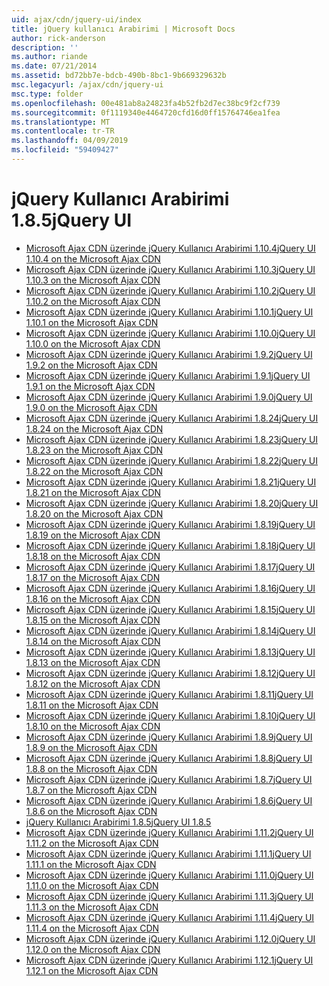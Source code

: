 ```yaml
---
uid: ajax/cdn/jquery-ui/index
title: jQuery kullanıcı Arabirimi | Microsoft Docs
author: rick-anderson
description: ''
ms.author: riande
ms.date: 07/21/2014
ms.assetid: bd72bb7e-bdcb-490b-8bc1-9b669329632b
msc.legacyurl: /ajax/cdn/jquery-ui
msc.type: folder
ms.openlocfilehash: 00e481ab8a24823fa4b52fb2d7ec38bc9f2cf739
ms.sourcegitcommit: 0f1119340e4464720cfd16d0ff15764746ea1fea
ms.translationtype: MT
ms.contentlocale: tr-TR
ms.lasthandoff: 04/09/2019
ms.locfileid: "59409427"
---
```

# <a name="jquery-ui"></a><span data-ttu-id="bda41-102">jQuery Kullanıcı Arabirimi 1.8.5</span><span class="sxs-lookup"><span data-stu-id="bda41-102">jQuery UI</span></span>

- [<span data-ttu-id="bda41-103">Microsoft Ajax CDN üzerinde jQuery Kullanıcı Arabirimi 1.10.4</span><span class="sxs-lookup"><span data-stu-id="bda41-103">jQuery UI 1.10.4 on the Microsoft Ajax CDN</span></span>](cdnjqueryui1104.md)
- [<span data-ttu-id="bda41-104">Microsoft Ajax CDN üzerinde jQuery Kullanıcı Arabirimi 1.10.3</span><span class="sxs-lookup"><span data-stu-id="bda41-104">jQuery UI 1.10.3 on the Microsoft Ajax CDN</span></span>](cdnjqueryui1103.md)
- [<span data-ttu-id="bda41-105">Microsoft Ajax CDN üzerinde jQuery Kullanıcı Arabirimi 1.10.2</span><span class="sxs-lookup"><span data-stu-id="bda41-105">jQuery UI 1.10.2 on the Microsoft Ajax CDN</span></span>](cdnjqueryui1102.md)
- [<span data-ttu-id="bda41-106">Microsoft Ajax CDN üzerinde jQuery Kullanıcı Arabirimi 1.10.1</span><span class="sxs-lookup"><span data-stu-id="bda41-106">jQuery UI 1.10.1 on the Microsoft Ajax CDN</span></span>](cdnjqueryui1101.md)
- [<span data-ttu-id="bda41-107">Microsoft Ajax CDN üzerinde jQuery Kullanıcı Arabirimi 1.10.0</span><span class="sxs-lookup"><span data-stu-id="bda41-107">jQuery UI 1.10.0 on the Microsoft Ajax CDN</span></span>](cdnjqueryui1100.md)
- [<span data-ttu-id="bda41-108">Microsoft Ajax CDN üzerinde jQuery Kullanıcı Arabirimi 1.9.2</span><span class="sxs-lookup"><span data-stu-id="bda41-108">jQuery UI 1.9.2 on the Microsoft Ajax CDN</span></span>](cdnjqueryui192.md)
- [<span data-ttu-id="bda41-109">Microsoft Ajax CDN üzerinde jQuery Kullanıcı Arabirimi 1.9.1</span><span class="sxs-lookup"><span data-stu-id="bda41-109">jQuery UI 1.9.1 on the Microsoft Ajax CDN</span></span>](cdnjqueryui191.md)
- [<span data-ttu-id="bda41-110">Microsoft Ajax CDN üzerinde jQuery Kullanıcı Arabirimi 1.9.0</span><span class="sxs-lookup"><span data-stu-id="bda41-110">jQuery UI 1.9.0 on the Microsoft Ajax CDN</span></span>](cdnjqueryui190.md)
- [<span data-ttu-id="bda41-111">Microsoft Ajax CDN üzerinde jQuery Kullanıcı Arabirimi 1.8.24</span><span class="sxs-lookup"><span data-stu-id="bda41-111">jQuery UI 1.8.24 on the Microsoft Ajax CDN</span></span>](cdnjqueryui1824.md)
- [<span data-ttu-id="bda41-112">Microsoft Ajax CDN üzerinde jQuery Kullanıcı Arabirimi 1.8.23</span><span class="sxs-lookup"><span data-stu-id="bda41-112">jQuery UI 1.8.23 on the Microsoft Ajax CDN</span></span>](cdnjqueryui1823.md)
- [<span data-ttu-id="bda41-113">Microsoft Ajax CDN üzerinde jQuery Kullanıcı Arabirimi 1.8.22</span><span class="sxs-lookup"><span data-stu-id="bda41-113">jQuery UI 1.8.22 on the Microsoft Ajax CDN</span></span>](cdnjqueryui1822.md)
- [<span data-ttu-id="bda41-114">Microsoft Ajax CDN üzerinde jQuery Kullanıcı Arabirimi 1.8.21</span><span class="sxs-lookup"><span data-stu-id="bda41-114">jQuery UI 1.8.21 on the Microsoft Ajax CDN</span></span>](cdnjqueryui1821.md)
- [<span data-ttu-id="bda41-115">Microsoft Ajax CDN üzerinde jQuery Kullanıcı Arabirimi 1.8.20</span><span class="sxs-lookup"><span data-stu-id="bda41-115">jQuery UI 1.8.20 on the Microsoft Ajax CDN</span></span>](cdnjqueryui1820.md)
- [<span data-ttu-id="bda41-116">Microsoft Ajax CDN üzerinde jQuery Kullanıcı Arabirimi 1.8.19</span><span class="sxs-lookup"><span data-stu-id="bda41-116">jQuery UI 1.8.19 on the Microsoft Ajax CDN</span></span>](cdnjqueryui1819.md)
- [<span data-ttu-id="bda41-117">Microsoft Ajax CDN üzerinde jQuery Kullanıcı Arabirimi 1.8.18</span><span class="sxs-lookup"><span data-stu-id="bda41-117">jQuery UI 1.8.18 on the Microsoft Ajax CDN</span></span>](cdnjqueryui1818.md)
- [<span data-ttu-id="bda41-118">Microsoft Ajax CDN üzerinde jQuery Kullanıcı Arabirimi 1.8.17</span><span class="sxs-lookup"><span data-stu-id="bda41-118">jQuery UI 1.8.17 on the Microsoft Ajax CDN</span></span>](cdnjqueryui1817.md)
- [<span data-ttu-id="bda41-119">Microsoft Ajax CDN üzerinde jQuery Kullanıcı Arabirimi 1.8.16</span><span class="sxs-lookup"><span data-stu-id="bda41-119">jQuery UI 1.8.16 on the Microsoft Ajax CDN</span></span>](cdnjqueryui1816.md)
- [<span data-ttu-id="bda41-120">Microsoft Ajax CDN üzerinde jQuery Kullanıcı Arabirimi 1.8.15</span><span class="sxs-lookup"><span data-stu-id="bda41-120">jQuery UI 1.8.15 on the Microsoft Ajax CDN</span></span>](cdnjqueryui1815.md)
- [<span data-ttu-id="bda41-121">Microsoft Ajax CDN üzerinde jQuery Kullanıcı Arabirimi 1.8.14</span><span class="sxs-lookup"><span data-stu-id="bda41-121">jQuery UI 1.8.14 on the Microsoft Ajax CDN</span></span>](cdnjqueryui1814.md)
- [<span data-ttu-id="bda41-122">Microsoft Ajax CDN üzerinde jQuery Kullanıcı Arabirimi 1.8.13</span><span class="sxs-lookup"><span data-stu-id="bda41-122">jQuery UI 1.8.13 on the Microsoft Ajax CDN</span></span>](cdnjqueryui1813.md)
- [<span data-ttu-id="bda41-123">Microsoft Ajax CDN üzerinde jQuery Kullanıcı Arabirimi 1.8.12</span><span class="sxs-lookup"><span data-stu-id="bda41-123">jQuery UI 1.8.12 on the Microsoft Ajax CDN</span></span>](cdnjqueryui1812.md)
- [<span data-ttu-id="bda41-124">Microsoft Ajax CDN üzerinde jQuery Kullanıcı Arabirimi 1.8.11</span><span class="sxs-lookup"><span data-stu-id="bda41-124">jQuery UI 1.8.11 on the Microsoft Ajax CDN</span></span>](cdnjqueryui1811.md)
- [<span data-ttu-id="bda41-125">Microsoft Ajax CDN üzerinde jQuery Kullanıcı Arabirimi 1.8.10</span><span class="sxs-lookup"><span data-stu-id="bda41-125">jQuery UI 1.8.10 on the Microsoft Ajax CDN</span></span>](cdnjqueryui1910.md)
- [<span data-ttu-id="bda41-126">Microsoft Ajax CDN üzerinde jQuery Kullanıcı Arabirimi 1.8.9</span><span class="sxs-lookup"><span data-stu-id="bda41-126">jQuery UI 1.8.9 on the Microsoft Ajax CDN</span></span>](cdnjqueryui189.md)
- [<span data-ttu-id="bda41-127">Microsoft Ajax CDN üzerinde jQuery Kullanıcı Arabirimi 1.8.8</span><span class="sxs-lookup"><span data-stu-id="bda41-127">jQuery UI 1.8.8 on the Microsoft Ajax CDN</span></span>](cdnjqueryui188.md)
- [<span data-ttu-id="bda41-128">Microsoft Ajax CDN üzerinde jQuery Kullanıcı Arabirimi 1.8.7</span><span class="sxs-lookup"><span data-stu-id="bda41-128">jQuery UI 1.8.7 on the Microsoft Ajax CDN</span></span>](cdnjqueryui187.md)
- [<span data-ttu-id="bda41-129">Microsoft Ajax CDN üzerinde jQuery Kullanıcı Arabirimi 1.8.6</span><span class="sxs-lookup"><span data-stu-id="bda41-129">jQuery UI 1.8.6 on the Microsoft Ajax CDN</span></span>](cdnjqueryui186.md)
- [<span data-ttu-id="bda41-130">jQuery Kullanıcı Arabirimi 1.8.5</span><span class="sxs-lookup"><span data-stu-id="bda41-130">jQuery UI 1.8.5</span></span>](cdnjqueryui185.md)
- [<span data-ttu-id="bda41-131">Microsoft Ajax CDN üzerinde jQuery Kullanıcı Arabirimi 1.11.2</span><span class="sxs-lookup"><span data-stu-id="bda41-131">jQuery UI 1.11.2 on the Microsoft Ajax CDN</span></span>](cdnjqueryui1112.md)
- [<span data-ttu-id="bda41-132">Microsoft Ajax CDN üzerinde jQuery Kullanıcı Arabirimi 1.11.1</span><span class="sxs-lookup"><span data-stu-id="bda41-132">jQuery UI 1.11.1 on the Microsoft Ajax CDN</span></span>](cdnjqueryui1111.md)
- [<span data-ttu-id="bda41-133">Microsoft Ajax CDN üzerinde jQuery Kullanıcı Arabirimi 1.11.0</span><span class="sxs-lookup"><span data-stu-id="bda41-133">jQuery UI 1.11.0 on the Microsoft Ajax CDN</span></span>](cdnjqueryui1110.md)
- [<span data-ttu-id="bda41-134">Microsoft Ajax CDN üzerinde jQuery Kullanıcı Arabirimi 1.11.3</span><span class="sxs-lookup"><span data-stu-id="bda41-134">jQuery UI 1.11.3 on the Microsoft Ajax CDN</span></span>](cdnjqueryui1113.md)
- [<span data-ttu-id="bda41-135">Microsoft Ajax CDN üzerinde jQuery Kullanıcı Arabirimi 1.11.4</span><span class="sxs-lookup"><span data-stu-id="bda41-135">jQuery UI 1.11.4 on the Microsoft Ajax CDN</span></span>](cdnjqueryui1114.md)
- [<span data-ttu-id="bda41-136">Microsoft Ajax CDN üzerinde jQuery Kullanıcı Arabirimi 1.12.0</span><span class="sxs-lookup"><span data-stu-id="bda41-136">jQuery UI 1.12.0 on the Microsoft Ajax CDN</span></span>](cdnjqueryui1120.md)
- [<span data-ttu-id="bda41-137">Microsoft Ajax CDN üzerinde jQuery Kullanıcı Arabirimi 1.12.1</span><span class="sxs-lookup"><span data-stu-id="bda41-137">jQuery UI 1.12.1 on the Microsoft Ajax CDN</span></span>](cdnjqueryui1121.md)
